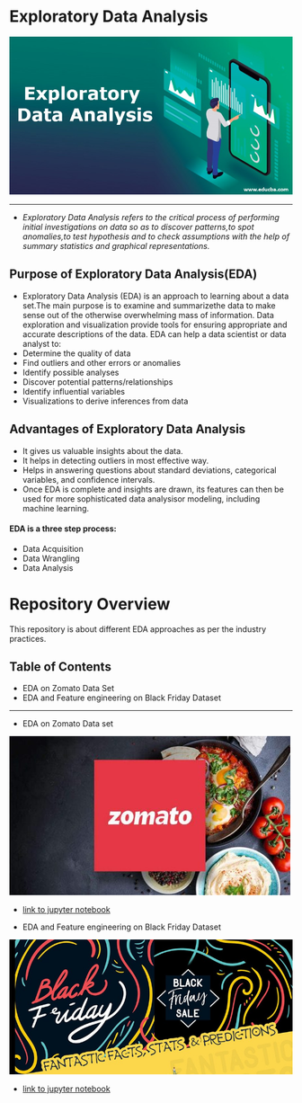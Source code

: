 # Exploratory Data Analysis
![](https://raw.githubusercontent.com/bushra-31/Exploratory-Data-Analysis/main/EDA%20on%20zomato/exploratory-data-analysis.jpeg)


------------

- *Exploratory Data Analysis refers to the critical process of performing initial investigations on data so as to discover patterns,to spot anomalies,to test hypothesis and to check assumptions with the help of summary statistics and graphical representations.*
## Purpose of Exploratory Data Analysis(EDA) 
 - Exploratory Data Analysis (EDA) is an approach to learning about a data set.The main purpose is to examine and summarizethe data to make sense out of the otherwise overwhelming mass of  information.  Data  exploration  and  visualization  provide  tools  for  ensuring  appropriate  and accurate descriptions of the data. EDA can help a data scientist or data analyst to:
- Determine the quality of data
- Find outliers and other errors or anomalies
- Identify possible analyses
- Discover potential patterns/relationships
- Identify influential variables
- Visualizations to derive inferences from data
## Advantages of Exploratory Data Analysis
- It gives us valuable insights about the data.
- It helps in detecting outliers in most effective way.
- Helps   in   answering   questions   about   standard   deviations,   categorical   variables,   and confidence intervals.
- Once  EDA  is  complete  and  insights  are  drawn,  its  features  can  then  be  used  for  more sophisticated data analysisor modeling, including machine learning.
#### EDA is a three step process:
- Data Acquisition
- Data Wrangling
- Data Analysis

# Repository Overview
This repository is about different EDA approaches as per the industry practices.
## Table of Contents
- EDA on Zomato Data Set
- EDA and Feature engineering on Black Friday Dataset 

------------

- EDA on Zomato Data set

![](https://raw.githubusercontent.com/bushra-31/Exploratory-Data-Analysis/main/EDA%20on%20zomato/zomato.jpeg)


- [link to jupyter notebook](http://https://github.com/bushra-31/Exploratory-Data-Analysis/blob/7922cf83dba1d445af13ef936ec85697a2787c5e/EDA%20on%20zomato/zomato%20jupyter%20notebook%20file.ipynb "link to jupyter notebook")

- EDA and Feature engineering on Black Friday Dataset

![](https://raw.githubusercontent.com/bushra-31/Exploratory-Data-Analysis/main/EDA%20on%20zomato/blackfriday-predictions-2018.jpeg)


- [link to jupyter notebook](https://github.com/bushra-31/Exploratory-Data-Analysis/blob/58ea919d72f501c3758172e0fed23d77ca0f6d7f/EDA%20and%20feature%20Engineering%20on%20Black%20friday%20sales/black%20friday%20.ipynb "link to jupyter nootebook")
